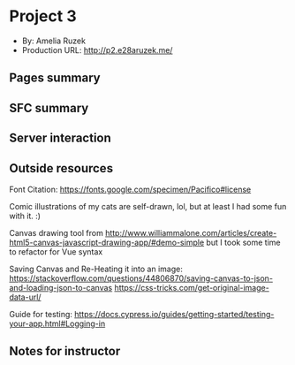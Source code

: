 # Project 3

- By: Amelia Ruzek
- Production URL: <http://p2.e28aruzek.me/>

## Pages summary

## SFC summary

## Server interaction

## Outside resources

Font Citation: https://fonts.google.com/specimen/Pacifico#license

Comic illustrations of my cats are self-drawn, lol, but at least I had some fun with it. :)

Canvas drawing tool from http://www.williammalone.com/articles/create-html5-canvas-javascript-drawing-app/#demo-simple but I took some time to refactor for Vue syntax

Saving Canvas and Re-Heating it into an image: https://stackoverflow.com/questions/44806870/saving-canvas-to-json-and-loading-json-to-canvas
https://css-tricks.com/get-original-image-data-url/

Guide for testing: 
https://docs.cypress.io/guides/getting-started/testing-your-app.html#Logging-in


## Notes for instructor
